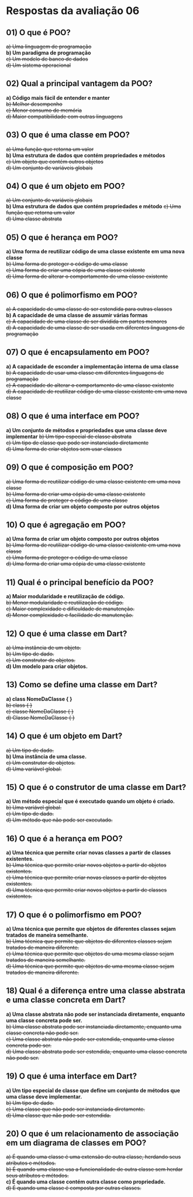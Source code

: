 # Respostas da avaliação 06


## 01) O que é POO?

~~a) Uma linguagem de programação~~  
**b) Um paradigma de programação**  
~~c) Um modelo de banco de dados~~  
~~d) Um sistema operacional~~  

## 02) Qual a principal vantagem da POO?
**a) Código mais fácil de entender e manter**  
~~b) Melhor desempenho~~  
~~c) Menor consumo de memória~~  
~~d) Maior compatibilidade com outras linguagens~~  

## 03) O que é uma classe em POO?
~~a) Uma função que retorna um valor~~  
**b) Uma estrutura de dados que contém propriedades e métodos**  
~~c) Um objeto que contém outros objetos~~  
~~d) Um conjunto de variáveis globais~~  

## 04) O que é um objeto em POO?
~~a) Um conjunto de variáveis globais~~  
**b) Uma estrutura de dados que contém propriedades e método**
~~c) Uma função que retorna um valor~~  
~~d) Uma classe abstrata~~  

## 05) O que é herança em POO?
**a) Uma forma de reutilizar código de uma classe existente em uma nova classe**  
~~b) Uma forma de proteger o código de uma classe~~  
~~c) Uma forma de criar uma cópia de uma classe existente~~  
~~d) Uma forma de alterar o comportamento de uma classe existente~~  

## 06) O que é polimorfismo em POO?
~~a) A capacidade de uma classe de ser estendida para outras classes~~  
**b) A capacidade de uma classe de assumir várias formas**  
~~c) A capacidade de uma classe de ser dividida em partes menores~~  
~~d) A capacidade de uma classe de ser usada em diferentes linguagens de programação~~  

## 07) O que é encapsulamento em POO?
**a) A capacidade de esconder a implementação interna de uma classe**  
~~b) A capacidade de usar uma classe em diferentes linguagens de programação~~  
~~c) A capacidade de alterar o comportamento de uma classe existente~~  
~~d) A capacidade de reutilizar código de uma classe existente em uma nova classe~~  

## 08) O que é uma interface em POO?
**a) Um conjunto de métodos e propriedades que uma classe deve implementar**
~~b) Um tipo especial de classe abstrata~~  
~~c) Um tipo de classe que pode ser instanciado diretamente~~  
~~d) Uma forma de criar objetos sem usar classes~~  

## 09) O que é composição em POO?
~~a) Uma forma de reutilizar código de uma classe existente em uma nova classe~~  
~~b) Uma forma de criar uma cópia de uma classe existente~~  
~~c) Uma forma de proteger o código de uma classe~~  
**d) Uma forma de criar um objeto composto por outros objetos**  

## 10) O que é agregação em POO?
**a) Uma forma de criar um objeto composto por outros objetos**  
~~b) Uma forma de reutilizar código de uma classe existente em uma nova classe~~  
~~c) Uma forma de proteger o código de uma classe~~  
~~d) Uma forma de criar uma cópia de uma classe existente~~  


## 11) Qual é o principal benefício da POO?
**a) Maior modularidade e reutilização de código.**  
~~b) Menor modularidade e reutilização de código.~~  
~~c) Maior complexidade e dificuldade de manutenção.~~  
~~d) Menor complexidade e facilidade de manutenção.~~  

## 12) O que é uma classe em Dart?
~~a) Uma instância de um objeto.~~  
~~b) Um tipo de dado.~~  
~~c) Um construtor de objetos.~~  
**d) Um modelo para criar objetos.**  

## 13) Como se define uma classe em Dart?
**a) class NomeDaClasse { }**  
~~b) class { }~~  
~~c) classe NomeDaClasse { }~~  
~~d) Classe NomeDaClasse { }~~  

## 14) O que é um objeto em Dart?
~~a) Um tipo de dado.~~  
**b) Uma instância de uma classe.**  
~~c) Um construtor de objetos.~~  
~~d) Uma variável global.~~  

## 15) O que é o construtor de uma classe em Dart?
**a) Um método especial que é executado quando um objeto é criado.**  
~~b) Uma variável global.~~  
~~c) Um tipo de dado.~~  
~~d) Um método que não pode ser executado.~~  

## 16) O que é a herança em POO?
**a) Uma técnica que permite criar novas classes a partir de classes existentes.**  
~~b) Uma técnica que permite criar novos objetos a partir de objetos existentes.~~  
~~c) Uma técnica que permite criar novas classes a partir de objetos existentes.~~  
~~d) Uma técnica que permite criar novos objetos a partir de classes existentes.~~  

## 17) O que é o polimorfismo em POO?
**a) Uma técnica que permite que objetos de diferentes classes sejam tratados de maneira semelhante.**  
~~b) Uma técnica que permite que objetos de diferentes classes sejam tratados de maneira diferente.~~  
~~c) Uma técnica que permite que objetos de uma mesma classe sejam tratados de maneira semelhante.~~  
~~d) Uma técnica que permite que objetos de uma mesma classe sejam tratados de maneira diferente.~~  

## 18) Qual é a diferença entre uma classe abstrata e uma classe concreta em Dart?
**a) Uma classe abstrata não pode ser instanciada diretamente, enquanto uma classe concreta pode ser.**  
~~b) Uma classe abstrata pode ser instanciada diretamente, enquanto uma classe concreta não pode ser.~~  
~~c) Uma classe abstrata não pode ser estendida, enquanto uma classe concreta pode ser.~~  
~~d) Uma classe abstrata pode ser estendida, enquanto uma classe concreta não pode ser.~~  

## 19) O que é uma interface em Dart?
**a) Um tipo especial de classe que define um conjunto de métodos que uma classe deve implementar.**  
~~b) Um tipo de dado.~~  
~~c) Uma classe que não pode ser instanciada diretamente.~~  
~~d) Uma classe que não pode ser estendida.~~  

## 20) O que é um relacionamento de associação em um diagrama de classes em POO?
~~a) É quando uma classe é uma extensão de outra classe, herdando seus atributos e métodos.~~  
~~b) É quando uma classe usa a funcionalidade de outra classe sem herdar seus atributos e métodos.~~  
**c) É quando uma classe contém outra classe como propriedade.**  
~~d) É quando uma classe é composta por outras classes.~~  
